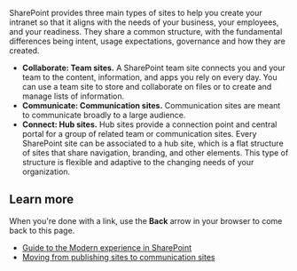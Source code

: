 SharePoint provides three main types of sites to help you create your intranet so that it aligns with the needs of your business, your employees, and your readiness. They share a common structure, with the fundamental differences being intent, usage expectations, governance and how they are created.

- **Collaborate: Team sites.** A SharePoint team site connects you and your team to the content, information, and apps you rely on every day. You can use a team site to store and collaborate on files or to create and manage lists of information.
- **Communicate: Communication sites.** Communication sites are meant to communicate broadly to a large audience. 
- **Connect: Hub sites.** Hub sites provide a connection point and central portal for a group of related team or communication sites. Every SharePoint site can be associated to a hub site, which is a flat structure of sites that share navigation, branding, and other elements. This type of structure is flexible and adaptive to the changing needs of your organization.

## Learn more

When you're done with a link, use the **Back** arrow in your browser to come back to this page.

- [Guide to the Modern experience in SharePoint](https://docs.microsoft.com/sharepoint/guide-to-sharepoint-modern-experience)
- [Moving from publishing sites to communication sites](https://docs.microsoft.com/sharepoint/publishing-sites-classic-to-modern-experience)
